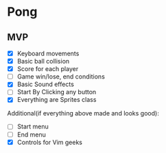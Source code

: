 # Pong

## MVP
- [X] Keyboard movements
- [X] Basic ball collision
- [X] Score for each player
- [ ] Game win/lose, end conditions
- [X] Basic Sound effects
- [ ] Start By Clicking any button
- [X] Everything are Sprites class

Additional(if everything above made and looks good):
- [ ] Start menu
- [ ] End menu
- [X] Controls for Vim geeks
